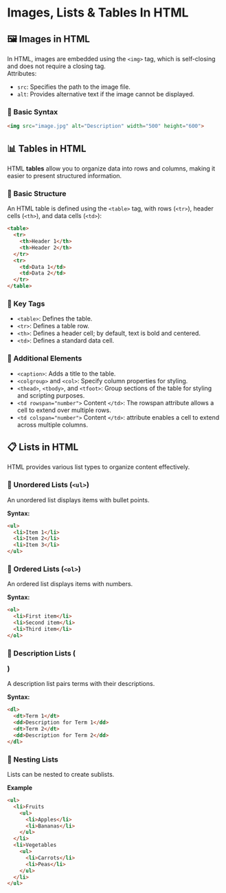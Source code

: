 # Images, Lists & Tables In HTML

## 🖼️ Images in HTML

In HTML, images are embedded using the `<img>` tag, which is self-closing and does not require a closing tag.<br>
Attributes: 
- `src`: Specifies the path to the image file.
- `alt`: Provides alternative text if the image cannot be displayed.
### 🔹 Basic Syntax

```html
<img src="image.jpg" alt="Description" width="500" height="600">
```

## 📊 Tables in HTML

HTML **tables** allow you to organize data into rows and columns, making it easier to present structured information.

### 🔹 Basic Structure

An HTML table is defined using the `<table>` tag, with rows (`<tr>`), header cells (`<th>`), and data cells (`<td>`):

```html
<table>
  <tr>
    <th>Header 1</th>
    <th>Header 2</th>
  </tr>
  <tr>
    <td>Data 1</td>
    <td>Data 2</td>
  </tr>
</table>
```

### 🔹 Key Tags
- `<table>`: Defines the table.
- `<tr>`: Defines a table row.
- `<th>`: Defines a header cell; by default, text is bold and centered.
- `<td>`: Defines a standard data cell.

### 🔹 Additional Elements
- `<caption>`: Adds a title to the table.
- `<colgroup>` and `<col>`: Specify column properties for styling.
- `<thead>`, `<tbody>`, and `<tfoot>`: Group sections of the table for styling and scripting purposes.
- `<td rowspan="number">` Content `</td>`: The rowspan attribute allows a cell to extend over multiple rows.
- `<td colspan="number">` Content `</td>`: attribute enables a cell to extend across multiple columns. 

## 📋 Lists in HTML

HTML provides various list types to organize content effectively.

### 🔹 Unordered Lists (`<ul>`)

An unordered list displays items with bullet points.

**Syntax:**
```html
<ul>
  <li>Item 1</li>
  <li>Item 2</li>
  <li>Item 3</li>
</ul>
```

### 🔹 Ordered Lists (`<ol>`)
An ordered list displays items with numbers.

**Syntax:**
```html
<ol>
  <li>First item</li>
  <li>Second item</li>
  <li>Third item</li>
</ol>
```

### 🔹 Description Lists (<dl>)
A description list pairs terms with their descriptions.

**Syntax:**
```html
<dl>
  <dt>Term 1</dt>
  <dd>Description for Term 1</dd>
  <dt>Term 2</dt>
  <dd>Description for Term 2</dd>
</dl>
```

### 🔹 Nesting Lists
Lists can be nested to create sublists.

**Example**
```html
<ul>
  <li>Fruits
    <ul>
      <li>Apples</li>
      <li>Bananas</li>
    </ul>
  </li>
  <li>Vegetables
    <ul>
      <li>Carrots</li>
      <li>Peas</li>
    </ul>
  </li>
</ul>
```


